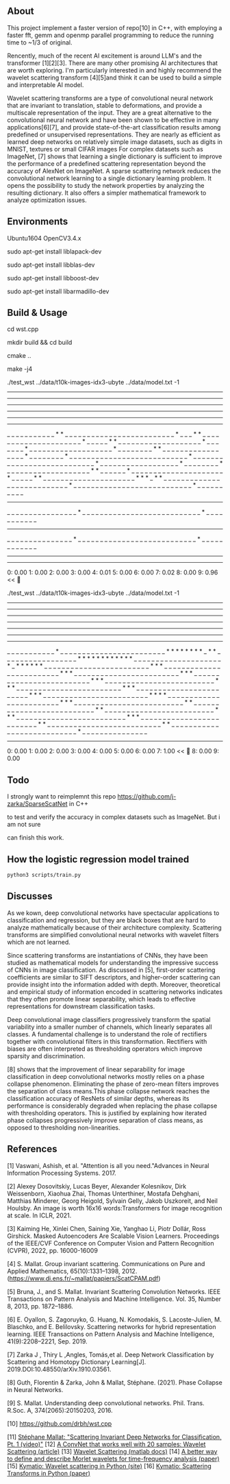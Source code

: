 ## About
This project implement a faster version of repo[10] in C++, with employing a faster fft, 
gemm and openmp parallel programming to reduce the running time to ~1/3 of original.

Rencently, much of the recent AI excitement is around LLM's and the transformer
[1][2][3]. There are many other promising AI architectures that are worth exploring. 
I'm particularly interested in and highly recommend the wavelet scattering transform
[4][5]and think it can be used to build a simple and interpretable AI model.


Wavelet scattering transforms are a type of convolutional neural network that are invariant 
to translation, stable to deformations, and provide a multiscale representation of the input. 
They are a great alternative to the convolutional neural network and have been shown 
to be effective in many applications[6][7], and provide state-of-the-art classification results 
among predefined or unsupervised representations. They are nearly as efficient as learned 
deep networks on relatively simple image datasets, such as digits in MNIST, textures or 
small CIFAR images For complex datasets such as ImageNet, [7] shows that learning a single dictionary 
is sufficient to improve the performance of a predefined scattering representation beyond 
the accuracy of AlexNet on ImageNet. A sparse scattering network reduces the 
convolutional network learning to a single dictionary learning problem. 
It opens the possibility to study the network properties by analyzing the resulting dictionary. 
It also offers a simpler mathematical framework to analyze optimization issues.
 


## Environments

Ubuntu1604  OpenCV3.4.x 

sudo apt-get install liblapack-dev

sudo apt-get install libblas-dev

sudo apt-get install libboost-dev

sudo apt-get install libarmadillo-dev


## Build & Usage

cd wst.cpp

mkdir build && cd build

cmake ..

make -j4 

./test_wst ../data/t10k-images-idx3-ubyte  ../data/model.txt -1
_ _ _ _ _ _ _ _ _ _ _ _ _ _ _ _ _ _ _ _ _ _ _ _ _ _ _ _
_ _ _ _ _ _ _ _ _ _ _ _ _ _ _ _ _ _ _ _ _ _ _ _ _ _ _ _
_ _ _ _ _ _ _ _ _ _ _ _ _ _ _ _ _ _ _ _ _ _ _ _ _ _ _ _
_ _ _ _ _ _ _ _ _ _ _ _ _ _ _ _ _ _ _ _ _ _ _ _ _ _ _ _
_ _ _ _ _ _ _ _ _ _ _ _ _ _ _ _ _ _ _ _ _ _ _ _ _ _ _ _
_ _ _ _ _ _ _ _ _ _ _ _ _ _ _ _ _ _ _ _ _ _ _ _ _ _ _ _
_ _ _ _ _ _ _ _ _ _ _ * * _ _ _ _ _ _ _ _ _ _ _ _ _ _ _
_ _ _ _ _ _ _ _ _ _ * _ _ _ * * _ _ _ _ _ _ _ _ _ _ _ _
_ _ _ _ _ _ _ _ _ * _ _ _ _ _ * * _ _ _ _ _ _ _ _ _ _ _
_ _ _ _ _ _ _ _ * _ _ _ _ _ _ _ * _ _ _ _ _ _ _ _ _ _ _
_ _ _ _ _ _ _ _ * _ _ _ _ _ _ _ _ * * _ _ _ _ _ _ _ _ _
_ _ _ _ _ _ _ _ * _ _ _ _ _ _ _ _ * _ _ _ _ _ _ _ _ _ _
_ _ _ _ _ _ _ _ _ _ _ _ _ _ _ _ _ * _ _ _ _ _ _ _ _ _ _
_ _ _ _ _ _ _ _ _ _ _ _ _ _ _ _ _ * _ _ _ _ _ _ _ _ _ _
_ _ _ _ _ _ _ _ * _ _ _ _ _ _ _ _ * _ _ _ _ _ _ _ _ _ _
_ _ _ _ _ _ _ _ _ * * _ _ _ _ _ _ * _ _ _ _ _ _ _ _ _ _
_ _ _ _ _ _ _ _ _ _ _ * _ _ _ _ _ * * _ _ _ _ _ _ _ _ _
_ _ _ _ _ _ _ _ _ _ _ _ * * * _ * * _ _ _ _ _ _ _ _ _ _
_ _ _ _ _ _ _ _ _ _ _ _ _ _ _ _ _ * _ _ _ _ _ _ _ _ _ _
_ _ _ _ _ _ _ _ _ _ _ _ _ _ _ _ _ * _ _ _ _ _ _ _ _ _ _
_ _ _ _ _ _ _ _ _ _ _ _ _ _ _ _ _ _ _ _ _ _ _ _ _ _ _ _
_ _ _ _ _ _ _ _ _ _ _ _ _ _ _ _ * _ _ _ _ _ _ _ _ _ _ _
_ _ _ _ _ _ _ _ _ _ _ _ _ _ _ _ * _ _ _ _ _ _ _ _ _ _ _
_ _ _ _ _ _ _ _ _ _ _ _ _ _ _ _ _ _ _ _ _ _ _ _ _ _ _ _
_ _ _ _ _ _ _ _ _ _ _ _ _ _ _ * _ _ _ _ _ _ _ _ _ _ _ _
_ _ _ _ _ _ _ _ _ _ _ _ _ _ _ * _ _ _ _ _ _ _ _ _ _ _ _
_ _ _ _ _ _ _ _ _ _ _ _ _ _ _ _ _ _ _ _ _ _ _ _ _ _ _ _
_ _ _ _ _ _ _ _ _ _ _ _ _ _ _ _ _ _ _ _ _ _ _ _ _ _ _ _

0: 0.00
1: 0.00
2: 0.00
3: 0.00
4: 0.01
5: 0.00
6: 0.00
7: 0.02
8: 0.00
9: 0.96 << 🙂

./test_wst ../data/t10k-images-idx3-ubyte  ../data/model.txt -1
_ _ _ _ _ _ _ _ _ _ _ _ _ _ _ _ _ _ _ _ _ _ _ _ _ _ _ _
_ _ _ _ _ _ _ _ _ _ _ _ _ _ _ _ _ _ _ _ _ _ _ _ _ _ _ _
_ _ _ _ _ _ _ _ _ _ _ _ _ _ _ _ _ _ _ _ _ _ _ _ _ _ _ _
_ _ _ _ _ _ _ _ _ _ _ _ _ _ _ _ _ _ _ _ _ _ _ _ _ _ _ _
_ _ _ _ _ _ _ _ _ _ _ _ _ _ _ _ _ _ _ _ _ _ _ _ _ _ _ _
_ _ _ _ _ _ _ _ _ _ _ _ _ _ _ _ _ _ _ _ _ _ _ _ _ _ _ _
_ _ _ _ _ _ _ _ _ _ _ _ _ _ _ _ _ _ _ _ _ _ _ _ _ _ _ _
_ _ _ _ _ _ _ _ _ _ _ * _ _ _ _ _ _ _ _ _ _ _ _ _ _ _ _
_ _ _ _ _ _ _ _ * * * * * * * * _ * * _ _ _ _ _ _ _ _ _
_ _ _ _ _ _ _ _ * * * * * * * * * * * * _ _ _ _ _ _ _ _
_ _ _ _ _ _ _ _ _ _ _ _ * _ * * * * * * _ _ _ _ _ _ _ _
_ _ _ _ _ _ _ _ _ _ _ _ _ _ _ _ * * * _ _ _ _ _ _ _ _ _
_ _ _ _ _ _ _ _ _ _ _ _ _ _ _ _ * * * _ _ _ _ _ _ _ _ _
_ _ _ _ _ _ _ _ _ _ _ _ _ _ _ * * * _ _ _ _ _ _ _ _ _ _
_ _ _ _ _ _ _ _ _ _ _ _ _ _ _ * * * _ _ _ _ _ _ _ _ _ _
_ _ _ _ _ _ _ _ _ _ _ _ _ _ _ * * * _ _ _ _ _ _ _ _ _ _
_ _ _ _ _ _ _ _ _ _ _ _ _ _ * * * _ _ _ _ _ _ _ _ _ _ _
_ _ _ _ _ _ _ _ _ _ _ _ _ * * * _ _ _ _ _ _ _ _ _ _ _ _
_ _ _ _ _ _ _ _ _ _ _ _ * * * * _ _ _ _ _ _ _ _ _ _ _ _
_ _ _ _ _ _ _ _ _ _ _ _ * * * _ _ _ _ _ _ _ _ _ _ _ _ _
_ _ _ _ _ _ _ _ _ _ _ _ * * _ _ _ _ _ _ _ _ _ _ _ _ _ _
_ _ _ _ _ _ _ _ _ _ _ _ * * _ _ _ _ _ _ _ _ _ _ _ _ _ _
_ _ _ _ _ _ _ _ _ _ _ * * * _ _ _ _ _ _ _ _ _ _ _ _ _ _
_ _ _ _ _ _ _ _ _ _ _ * * * _ _ _ _ _ _ _ _ _ _ _ _ _ _
_ _ _ _ _ _ _ _ _ _ _ * * _ _ _ _ _ _ _ _ _ _ _ _ _ _ _
_ _ _ _ _ _ _ _ _ _ _ * * _ _ _ _ _ _ _ _ _ _ _ _ _ _ _
_ _ _ _ _ _ _ _ _ _ _ _ * _ _ _ _ _ _ _ _ _ _ _ _ _ _ _
_ _ _ _ _ _ _ _ _ _ _ _ _ _ _ _ _ _ _ _ _ _ _ _ _ _ _ _

0: 0.00
1: 0.00
2: 0.00
3: 0.00
4: 0.00
5: 0.00
6: 0.00
7: 1.00 << 🙂
8: 0.00
9: 0.00


## Todo

I strongly want to reimplemnt this repo https://github.com/j-zarka/SparseScatNet in C++ 

to test and verify the accuracy in complex datasets such as ImageNet. But i am not sure 

can finish this work.

## How the logistic regression model trained

```bash
python3 scripts/train.py
```

## Discusses

As we kown, deep convolutional networks have spectacular applications to classification and regression, 
but they are black boxes that are hard to analyze mathematically because of their architecture complexity. 
Scattering transforms are simplified convolutional neural networks with wavelet filters which are not learned.


Since scattering transforms are instantiations of CNNs, they have been studied as mathematical models 
for understanding the impressive success of CNNs in image classification. As discussed in [5], 
first-order scattering coefficients are similar to SIFT descriptors, and higher-order scattering 
can provide insight into the information added with depth. Moreover, theoretical and 
empirical study of information encoded in scattering networks indicates that they often promote 
linear separability, which leads to effective representations for downstream classification tasks.

Deep convolutional image classifiers progressively transform the spatial variability into 
a smaller number of channels, which linearly separates all classes. A fundamental challenge 
is to understand the role of rectifiers together with convolutional filters in this transformation. 
Rectifiers with biases are often interpreted as thresholding operators which improve sparsity and discrimination. 

[8] shows that the improvement of linear separability for image classification in deep convolutional 
networks mostly relies on a phase collapse phenomenon. Eliminating the phase of zero-mean
filters improves the separation of class means.This phase collapse network reaches the classification accuracy 
of ResNets of similar depths, whereas its performance is considerably degraded when replacing
the phase collapse with thresholding operators. This is justified by explaining
how iterated phase collapses progressively improve separation of class means, as
opposed to thresholding non-linearities.


## References

[1] Vaswani, Ashish, et al. "Attention is all you need."Advances in Neural Information Processing Systems. 2017.

[2] Alexey Dosovitskiy, Lucas Beyer, Alexander Kolesnikov, Dirk Weissenborn, Xiaohua Zhai, Thomas Unterthiner, 
    Mostafa Dehghani, Matthias Minderer, Georg Heigold, Sylvain Gelly, Jakob Uszkoreit, and Neil Houlsby. 
    An image is worth 16x16 words:Transformers for image recognition at scale. In ICLR, 2021.

[3] Kaiming He, Xinlei Chen, Saining Xie, Yanghao Li, Piotr Dollár, Ross Girshick. Masked Autoencoders Are
    Scalable Vision Learners. Proceedings of the IEEE/CVF Conference on Computer Vision and Pattern Recognition (CVPR), 2022, pp. 16000-16009 

[4] S. Mallat. Group invariant scattering. Communications on Pure and Applied Mathematics, 
    65(10):1331–1398, 2012.(https://www.di.ens.fr/~mallat/papiers/ScatCPAM.pdf)

[5] Bruna, J., and S. Mallat. Invariant Scattering Convolution Networks. IEEE Transactions on Pattern Analysis
    and Machine Intelligence. Vol. 35, Number 8, 2013, pp. 1872–1886.

[6] E. Oyallon, S. Zagoruyko, G. Huang, N. Komodakis, S. Lacoste-Julien, M. Blaschko, and
    E. Belilovsky. Scattering networks for hybrid representation learning. IEEE Transactions on
    Pattern Analysis and Machine Intelligence, 41(9):2208–2221, Sep. 2019.

[7] Zarka J , Thiry L ,Angles, Tomás,et al. Deep Network Classification by Scattering and 
    Homotopy Dictionary Learning[J]. 2019.DOI:10.48550/arXiv.1910.03561.

[8] Guth, Florentin & Zarka, John & Mallat, Stéphane. (2021). Phase Collapse in Neural Networks. 

[9] S. Mallat. Understanding deep convolutional networks. Phil. Trans. R.Soc. A, 374(2065):20150203, 2016.
 
[10] https://github.com/drbh/wst.cpp

[11] [Stéphane Mallat: "Scattering Invariant Deep Networks for Classification, Pt. 1 (video)"](https://www.youtube.com/watch?v=4eyUReyIPXg)
[12] [A ConvNet that works well with 20 samples: Wavelet Scattering (article)](https://towardsdatascience.com/-a-convnet-that-works-on-like-20-samples-scatter-wavelets-b2e858f8a385)
[13] [Wavelet Scattering (matlab docs)](https://www.mathworks.com/help/wavelet/ug/wavelet-scattering.html)
[14] [A better way to define and describe Morlet wavelets for time-frequency analysis (paper)](https://www.biorxiv.org/content/biorxiv/early/2018/08/21/397182.full.pdf)
[15] [Kymatio: Wavelet scattering in Python (site)](https://www.kymat.io/)
[16] [Kymatio: Scattering Transforms in Python (paper)](https://jmlr.org/papers/volume21/19-047/19-047.pdf)
